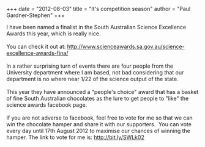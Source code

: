 +++
date = "2012-08-03"
title = "It's competition season"
author = "Paul Gardner-Stephen"
+++

<div class="post-body entry-content" id="post-body-2730464554913886482" itemprop="description articleBody">
I have been named a finalist in the South Australian Science Excellence Awards this year, which is really nice. <br/>
<br/>
You can check it out at: <a href="http://www.scienceawards.sa.gov.au/science-excellence-awards-fina/">http://www.scienceawards.sa.gov.au/science-excellence-awards-fina/</a><br/>
<br/>
In a rather surprising turn of events there are four people from the University department where I am based, not bad considering that our department is no where near 1/22 of the science output of the state.<br/>
<br/>
This year they have announced a "people's choice" award that has a basket of fine South Australian chocolates as the lure to get people to "like" the science awards facebook page.<br/>
<br/>
If you are not adverse to facebook, feel free to vote for me so that we can win the chocolate hamper and share it with our supporters.  You can vote every day until 17th August 2012 to maximise our chances of winning the hamper. The link to vote for me is: <a href="http://bit.ly/SWLk02">http://bit.ly/SWLk02</a><br/>
<br/>
<div></div>
</div>